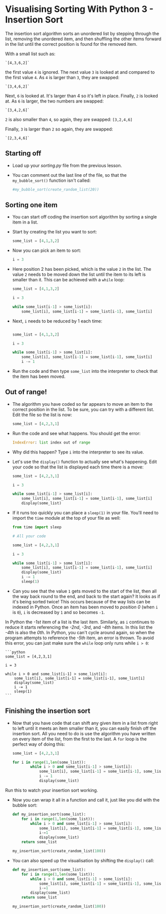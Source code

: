 # Visualising Sorting With Python 3 - Insertion Sort

The insertion sort algorithm sorts an unordered list by stepping through the list, removing the unordered item, and then shuffling the other items forward in the list until the correct position is found for the removed item.

With a small list such as:

    `[4,3,6,2]`

the first value `4` is ignored. The next value `3` is looked at and compared to the first value `4`. As `4` is larger than `3`, they are swapped:

    `[3,4,6,2]`

Next, `6` is looked at. It's larger than 4 so it's left in place. Finally, `2` is looked at. As `6` is larger, the two numbers are swapped:

    `[3,4,2,6]`

`2` is also smaller than `4`, so again, they are swapped:
    `[3,2,4,6]`

Finally, `3` is larger than `2` so again, they are swapped:

	`[2,3,4,6]`

## Starting off

- Load up your *sorting.py* file from the previous lesson.
- You can comment out the last line of the file, so that the `my_bubble_sort()` function isn't called:

	```python
	#my_bubble_sort(create_random_list(20))
	```

## Sorting one item

- You can start off coding the insertion sort algorithm by sorting a single item in a list.
- Start by creating the list you want to sort:

	```python
	some_list = [4,1,3,2]
	```

- Now you can pick an item to sort:

	```python
	i = 3
	```

- Here position 2 has been picked, which is the value `2` in the list. The value `2` needs to be moved down the list until the item to its left is smaller than it. This can be achieved with a `while` loop:

	```python
	some_list = [4,1,3,2]

	i = 3

	while some_list[i-1] > some_list[i]:
		some_list[i], some_list[i-1] = some_list[i-1], some_list[i]
	```

- Next, `i` needs to be reduced by 1 each time:
	
	```python

	some_list = [4,1,3,2]

	i = 3

	while some_list[i-1] > some_list[i]:
		some_list[i], some_list[i-1] = some_list[i-1], some_list[i]
		i -= 1
	```

- Run the code and then type `some_list` into the interpreter to check that the item has been moved.

## Out of range!

- The algorithm you have coded so far appears to move an item to the correct position in the list. To be sure, you can try with a different list. Edit the file so the list is now:

	```python
	some_list = [4,2,3,1]
	```

- Run the code and see what happens. You should get the error:

	```python
	IndexError: list index out of range
	```

- Why did this happen? Type `i` into the interpreter to see its value.

- Let's use the `display()` function to actually see what's happening. Edit your code so that the list is displayed each time there is a move:

	```python
	some_list = [4,2,3,1]

	i = 3

	while some_list[i-1] > some_list[i]:
		some_list[i], some_list[i-1] = some_list[i-1], some_list[i]
		display(some_list)
	```

- If it runs too quickly you can place a `sleep(1)` in your file. You'll need to import the `time` module at the top of your file as well:

	```python
	from time import sleep

	# All your code

	some_list = [4,2,3,1]

	i = 3

	while some_list[i-1] > some_list[i]:
		some_list[i], some_list[i-1] = some_list[i-1], some_list[i]
		display(some_list)
		i -= 1
		sleep(1)
	```

- Can you see that the value `1` gets moved to the start of the list, then all the way back round to the end, and back to the start again? It looks as if it's being sorted twice! This occurs because of the way lists can be indexed in Python. Once an item has been moved to *position 0* (when `i` is `0`), `i` is decreased by `1` and so becomes `-1`. 

In Python the *-1st* item of a list is the last item. Similarly, as `i` continues to reduce it starts referencing the *-2nd*, *-3rd*, and *-4th* items. In this list the *-4th* is also the *0th*. In Python, you can't cycle around again, so when the program attempts to reference the *-5th* item, an error is thrown. To avoid this error, you can just make sure the `while` loop only runs while `i > 0`:

	```python
	some_list = [4,2,3,1]

	i = 3

	while i > 0 and some_list[i-1] > some_list[i]:
		some_list[i], some_list[i-1] = some_list[i-1], some_list[i]
		display(some_list)
		i -= 1
		sleep(1)
	```

## Finishing the insertion sort

- Now that you have code that can shift any given item in a list from right to left until it meets an item smaller than it, you can easily finish off the insertion sort. All you need to do is use the algorithm you have written on every item of the list, from the first to the last. A `for` loop is the perfect way of doing this:

	```python
	some_list = [4,2,3,1]

	for i in range(1,len(some_list)):
			while i > 0 and some_list[i-1] > some_list[i]:
				some_list[i], some_list[i-1] = some_list[i-1], some_list[i]
				i -= 1
				display(some_list)
	```

Run this to watch your insertion sort working.

- Now you can wrap it all in a function and call it, just like you did with the bubble sort:

	```python
	def my_insertion_sort(some_list):
		for i in range(1,len(some_list)):
			while i > 0 and some_list[i-1] > some_list[i]:
				some_list[i], some_list[i-1] = some_list[i-1], some_list[i]
				i-=1
				display(some_list)
		return some_list

	my_insertion_sort(create_random_list(100))
	```

- You can also speed up the visualisation by shifting the `display()` call:

	```python
	def my_insertion_sort(some_list):
		for i in range(1,len(some_list)):
			while i > 0 and some_list[i-1] > some_list[i]:
				some_list[i], some_list[i-1] = some_list[i-1], some_list[i]
				i-=1
			display(some_list)
		return some_list

	my_insertion_sort(create_random_list(100))
	```

